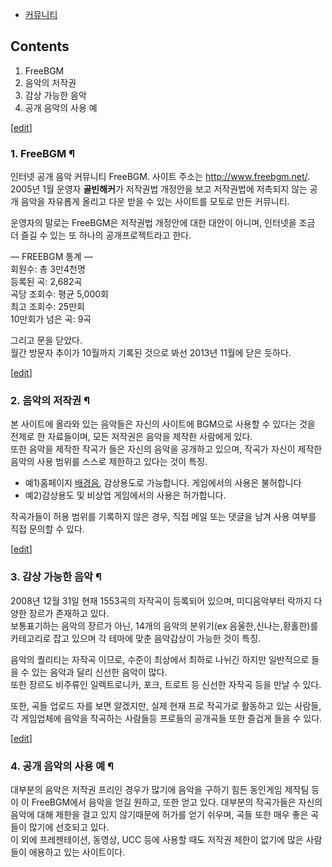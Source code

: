  * [커뮤니티](%EC%BB%A4%EB%AE%A4%EB%8B%88%ED%8B%B0.md)  

## Contents

    

1. FreeBGM 
2. 음악의 저작권 
3. 감상 가능한 음악 
4. 공개 음악의 사용 예 

[[edit](http://rigvedawiki.net/r1/wiki.php/FreeBGM?action=edit&section=1)]

### 1. FreeBGM ¶

인터넷 공개 음악 커뮤니티 FreeBGM. 사이트 주소는 <http://www.freebgm.net/>.  
2005년 1월 운영자 **골빈해커**가 저작권법 개정안을 보고 저작권법에 저촉되지 않는 공개 음악을 자유롭게 올리고 다운 받을 수 있는
사이트를 모토로 만든 커뮤니티.

  

운영자의 말로는 FreeBGM은 저작권법 개정안에 대한 대안이 아니며, 인터넷을 조금 더 즐길 수 있는 또 하나의 공개프로젝트라고 한다.

  

— FREEBGM 통계 —  
회원수: 총 3만4천명  
등록된 곡: 2,682곡  
곡당 조회수: 평균 5,000회  
최고 조회수: 25만회  
10만회가 넘은 곡: 9곡

  

그리고 문을 닫았다.  
월간 방문자 추이가 10월까지 기록된 것으로 봐선 2013년 11월에 닫은 듯하다.

  

[[edit](http://rigvedawiki.net/r1/wiki.php/FreeBGM?action=edit&section=2)]

### 2. 음악의 저작권 ¶

본 사이트에 올라와 있는 음악들은 자신의 사이트에 BGM으로 사용할 수 있다는 것을 전제로 한 자료들이며, 모든 저작권은 음악을 제작한
사람에게 있다.  
또한 음악을 제작한 작곡가 들은 자신의 음악을 공개하고 있으며, 작곡가 자신이 제작한 음악의 사용 범위를 스스로 제한하고 있다는 것이 특징.

  

  * 예1)홈페이지 [배경음](%EB%B0%B0%EA%B2%BD%EC%9D%8C.md), 감상용도로 가능합니다. 게임에서의 사용은 불허합니다
  * 예2)감상용도 및 비상업 게임에서의 사용은 허가합니다.  

작곡가들이 허용 범위를 기록하지 않은 경우, 직접 메일 또는 댓글을 남겨 사용 여부를 직접 문의할 수 있다.

  

[[edit](http://rigvedawiki.net/r1/wiki.php/FreeBGM?action=edit&section=3)]

### 3. 감상 가능한 음악 ¶

2008년 12월 31일 현재 1553곡의 자작곡이 등록되어 있으며, 미디음악부터 락까지 다양한 장르가 존재하고 있다.  
보통표기하는 음악의 장르가 아닌, 14개의 음악의 분위기(ex 음울한,신나는,황홀한)를 카테고리로 잡고 있으며 각 테마에 맞춘 음악감상이
가능한 것이 특징.

  

음악의 퀄리티는 자작곡 이므로, 수준이 최상에서 최하로 나뉘긴 하지만 일반적으로 들을 수 있는 음악과 달리 신선한 음악이 많다.  
또한 장르도 비주류인 일렉트로니카, 포크, 트로트 등 신선한 자작곡 등을 만날 수 있다.

  

또한, 곡들 업로드 자를 보면 알겠지만, 실제 현재 프로 작곡가로 활동하고 있는 사람들, 각 게임업체에 음악을 작곡하는 사람들등 프로들의
공개곡들 또한 즐겁게 들을 수 있다.

  

[[edit](http://rigvedawiki.net/r1/wiki.php/FreeBGM?action=edit&section=4)]

### 4. 공개 음악의 사용 예 ¶

대부분의 음악은 저작권 프리인 경우가 많기에 음악을 구하기 힘든 동인게임 제작팀 등이 이 FreeBGM에서 음악을 얻길 원하고, 또한 얻고
있다. 대부분의 작곡가들은 자신의 음악에 대해 제한을 걸고 있지 않기때문에 허가를 얻기 쉬우며, 곡들 또한 매우 좋은 곡들이 많기에 선호되고
있다.  
이 외에 프레젠테이션, 동영상, UCC 등에 사용할 때도 저작권 제한이 없기에 많은 사람들이 애용하고 있는 사이트이다.

